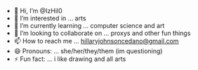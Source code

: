 - 👋 Hi, I’m @IzHil0
- 👀 I’m interested in ... arts
- 🌱 I’m currently learning ...  computer science and art
- 💞️ I’m looking to collaborate on ... proxys and other fun things
- 📫 How to reach me ... hillaryjohnsoncedano@gmail.com
- 😄 Pronouns: ... she/her/they/them (im questioning)
- ⚡ Fun fact: ... i like drawing and all arts

<!---
IzHil0/IzHil0 is a ✨ special ✨ repository because its `README.md` (this file) appears on your GitHub profile.
You can click the Preview link to take a look at your changes.
--->

